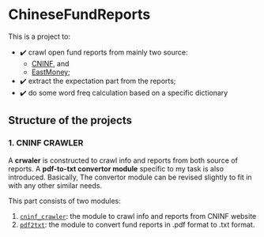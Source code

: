# ChineseFundReports
This is a project to:
- :heavy_check_mark: crawl open fund reports from mainly two source:
  - [CNINF](http://www.cninfo.com.cn/), and
  - [EastMoney](https://www.eastmoney.com/);
- :heavy_check_mark: extract the expectation part from the reports;
- :heavy_check_mark: do some word freq calculation based on a specific dictionary

## Structure of the projects
### 1. CNINF CRAWLER
A **crwaler** is constructed to crawl info and reports from both source of reports. A **pdf-to-txt convertor module** specific to my task is also introduced.
Basically, The convertor module can be revised slightly to fit in with any other similar needs.

This part consists of two modules:
1. [`cninf_crawler`](./Crawler/crawling_cninf.py): the module to crawl info and reports from CNINF website
2. [`pdf2txt`](./Crawler/pdf2txt.py): the module to convert fund reports in .pdf format to .txt format.
